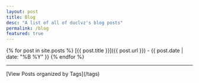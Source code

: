 ```yaml
---
layout: post
title: Blog
desc: "A list of all of duclvz's blog posts"
permalink: /blog
featured: true
---
```


{% for post in site.posts  %}
[{{ post.title }}]({{ post.url }}) - {{ post.date | date: "%B %Y" }}
{% endfor %}
<hr>
[View Posts organized by Tags](/tags)